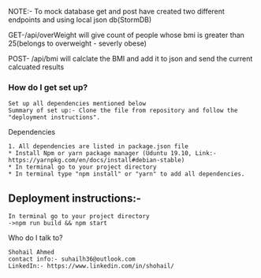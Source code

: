 NOTE:- To mock database get and post have created two different endpoints and using local json db(StormDB)

GET-/api/overWeight will give count of people whose bmi is greater than 25(belongs to overweight - severly obese)

POST- /api/bmi will calclate the BMI and add it to json and send the current calcuated results

### How do I get set up?

    Set up all dependencies mentioned below
    Summary of set up:- Clone the file from repository and follow the "deployment instructions".

Dependencies

    1. All dependencies are listed in package.json file
    * Install Npm or yarn package manager (Uduntu 19.10, Link:- https://yarnpkg.com/en/docs/install#debian-stable)
    * In terminal go to your project directory
    * In terminal type "npm install" or "yarn" to add all dependencies.

## Deployment instructions:-

    In terminal go to your project directory
    ->npm run build && npm start

Who do I talk to?

    Shohail Ahmed
    contact info:- suhailh36@outlook.com
    LinkedIn:- https://www.linkedin.com/in/shohail/
